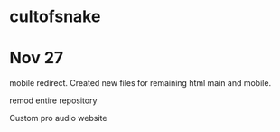 # cultofsnake

# Nov 27

mobile redirect. Created new files for remaining html main and mobile.

remod entire repository

Custom pro audio website

